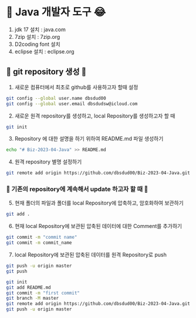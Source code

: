 # :horse: Java 개발자 도구 :joy:
1. jdk 17 설치 : java.com
2. 7zip 설치 : 7zip.org
3. D2coding font 설치
4. eclipse 설치 : eclipse.org

## :dog: git repository 생성 :dog:
1. 새로운 컴퓨터에서 최초로 github를 사용하고자 할때 설정
```bash
git config --global user.name dbsdud00
git config --global user.email dbsdudsw@icloud.com
```   
2. 새로운 원격 repository를 생성하고, local Repository를 생성하고자 할 때
```bash
git init
```   
3. Repository 에 대한 설명을 하기 위하여 README.md 파일 생성하기
```bash
echo "# Biz-2023-04-Java" >> README.md
```    
4. 원격 repository 별명 설정하기 
```bash
git remote add origin https://github.com/dbsdud00/Biz-2023-04-Java.git
```      
### :panda_face: 기존의 repository에 계속해서 update 하고자 할 때 :panda_face:
5. 현재 폴더의 파일과 폴더를 local Repository에 압축하고, 암호화하여 보관하기 
```bash
git add .
```   
6. 현재 local Repository에 보관된 압축된 데이터에 대한 Comment를 추가하기 
```bash
git commit -m "commit name"
git commit -m commit_name
```   
7. local Repository에 보관된 압축된 데이터를 원격 Repository로 push 
```bash
git push -u origin master
git push
```   


```bash
git init
git add README.md
git commit -m "first commit"
git branch -M master
git remote add origin https://github.com/dbsdud00/Biz-2023-04-Java.git
git push -u origin master
```
